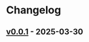 # Changelog

## [v0.0.1](https://github.com/upamune/openhands-custom-sandbox/commits/v0.0.1) - 2025-03-30
